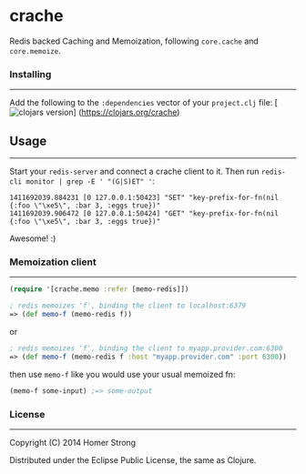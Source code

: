 crache
==========
Redis backed Caching and Memoization, following `core.cache` and `core.memoize`.

### Installing
-------
Add the following to the `:dependencies` vector of your `project.clj` file:
[![clojars version](https://clojars.org/crache/latest-version.svg?raw=true)]
(https://clojars.org/crache)

## Usage
-------
Start your `redis-server` and connect a crache client to it. 
Then run `redis-cli monitor | grep -E ' "(G|S)ET" '`:
```
1411692039.884231 [0 127.0.0.1:50423] "SET" "key-prefix-for-fn(nil {:foo \"\xe5\", :bar 3, :eggs true})"
1411692039.906472 [0 127.0.0.1:50424] "GET" "key-prefix-for-fn(nil {:foo \"\xe5\", :bar 3, :eggs true})"
```
Awesome! :)

### Memoization client
-------
```clj
(require '[crache.memo :refer [memo-redis]])
```
```clj
; redis memoizes 'f', binding the client to localhost:6379
=> (def memo-f (memo-redis f))
```
or
```clj
; redis memoizes 'f', binding the client to myapp.provider.com:6300
=> (def memo-f (memo-redis f :host "myapp.provider.com" :port 6300))
```
then use `memo-f` like you would use your usual memoized fn:
```clj
(memo-f some-input) ;=> some-output
```

### License
-------
Copyright (C) 2014 Homer Strong

Distributed under the Eclipse Public License, the same as Clojure.
